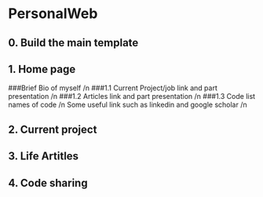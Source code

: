# PersonalWeb

## 0. Build the main template

## 1. Home page
###Brief Bio of myself /n
###1.1 Current Project/job link and part presentation /n
###1.2 Articles link and part presentation /n
###1.3 Code list names of code /n
Some useful link such as linkedin and google scholar /n
## 2. Current project

## 3. Life Artitles 

## 4. Code sharing

